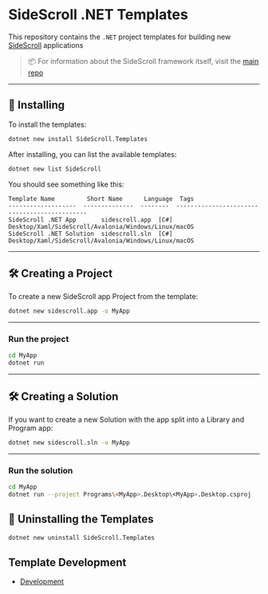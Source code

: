 # SideScroll .NET Templates

This repository contains the `.NET` project templates for building new [SideScroll](https://github.com/SideScrollUI/SideScroll) applications

> 📦 For information about the SideScroll framework itself, visit the [main repo](https://github.com/SideScrollUI/SideScroll)

---

## 🚀 Installing

To install the templates:

```bash
dotnet new install SideScroll.Templates
```

After installing, you can list the available templates:

```bash
dotnet new list SideScroll
```

You should see something like this:

```
Template Name         Short Name      Language  Tags
-------------------  --------------  --------  ---------------------------------------------
SideScroll .NET App       sidescroll.app  [C#]      Desktop/Xaml/SideScroll/Avalonia/Windows/Linux/macOS
SideScroll .NET Solution  sidescroll.sln  [C#]      Desktop/Xaml/SideScroll/Avalonia/Windows/Linux/macOS
```

---

## 🛠 Creating a Project

To create a new SideScroll app Project from the template:

```bash
dotnet new sidescroll.app -o MyApp
```

---

### Run the project

```bash
cd MyApp
dotnet run
```

---

## 🛠 Creating a Solution

If you want to create a new Solution with the app split into a Library and Program app:

```bash
dotnet new sidescroll.sln -o MyApp
```

---

### Run the solution

```bash
cd MyApp
dotnet run --project Programs\<MyApp>.Desktop\<MyApp>.Desktop.csproj
```

## 🧹 Uninstalling the Templates

```bash
dotnet new uninstall SideScroll.Templates
```

## Template Development

* [Development](Docs/Development.md)
